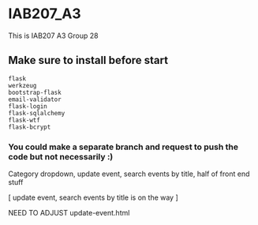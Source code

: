 # IAB207_A3
This is IAB207 A3 Group 28

## Make sure to install before start 
```
flask
werkzeug
bootstrap-flask
email-validator
flask-login
flask-sqlalchemy
flask-wtf
flask-bcrypt
```

### You could make a separate branch and request to push the code but not necessarily :)


Category dropdown, update event, search events by title, half of front end stuff 

 [ update event, search events by title is on the way ]

 NEED TO ADJUST update-event.html